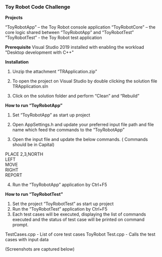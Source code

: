 <h3>Toy Robot Code Challenge</h3>

<b>Projects</b>

“ToyRobotApp” – the Toy Robot console application
“ToyRobotCore” – the core logic shared between “ToyRobotApp” and “ToyRobotTest” 
“ToyRobotTest” - the Toy Robot test application

<b>Prerequisite</b>
Visual Studio 2019 installed with enabling the workload "Desktop development with C++"


<b>Installation</b>
1) Unzip the attachment “TRApplication.zip”

2) To open the project on Visual Studio by double clicking the solution file TRApplication.sln
3) Click on the solution folder and perform “Clean” and “Rebuild”


<b>How to run “ToyRobotApp”</b>
1) Set “ToyRobotApp” as start up project

2) Open AppSettings.h and update your preferred input file path and file name which feed the commands to the “ToyRobotApp”

3) Open the input file and update the below commands. ( Commands should be in Capital)

PLACE 2,3,NORTH</br>
LEFT </br>
MOVE </br>
RIGHT </br>
REPORT </br>

4) Run the “ToyRobotApp” application by Ctrl+F5



<b>How to run “ToyRobotTest”</b>

1) Set the project “ToyRobotTest” as start up project
2) Run the “ToyRobotTest” application by Ctrl+F5
3) Each test cases will be executed, displaying the list of commands executed and the status of test case will be printed on command prompt.

TestCases.cpp - List of core test cases ToyRobot
Test.cpp - Calls the test cases with input data

(Screenshots are captured below)
